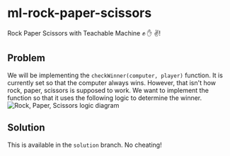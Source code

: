 # ml-rock-paper-scissors
Rock Paper Scissors with Teachable Machine ✊ ✋ ✌!

## Problem
We will be implementing the `checkWinner(computer, player)` function. It is currently set so that the computer always wins.
However, that isn't how rock, paper, scissors is supposed to work. We want to implement the function so that it uses the following logic to determine the winner.
![Rock, Paper, Scissors logic diagram](https://upload.wikimedia.org/wikipedia/commons/thumb/6/67/Rock-paper-scissors.svg/1200px-Rock-paper-scissors.svg.png)

## Solution
This is available in the `solution` branch. No cheating!
